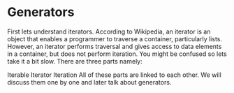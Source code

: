 # Generators

First lets understand iterators. According to Wikipedia, an iterator is an object that enables a programmer to traverse a container, particularly lists. However, an iterator performs traversal and gives access to data elements in a container, but does not perform iteration. You might be confused so lets take it a bit slow. There are three parts namely:

Iterable
Iterator
Iteration
All of these parts are linked to each other. We will discuss them one by one and later talk about generators.